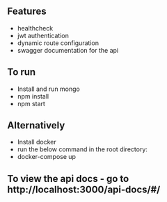 ## Features

- healthcheck
- jwt authentication
- dynamic route configuration
- swagger documentation for the api

## To run

- Install and run mongo
- npm install
- npm start

## Alternatively

- Install docker
- run the below command in the root directory:
- docker-compose up

## To view the api docs - go to http://localhost:3000/api-docs/#/
